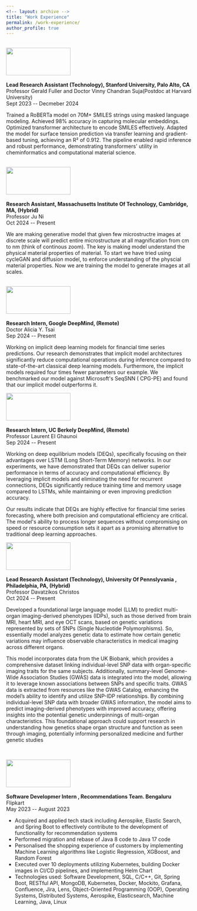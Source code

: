 ```yaml
---
<!-- layout: archive -->
title: "Work Experience"
permalink: /work-experience/
author_profile: true
---
```

<br>
<img width="175" height="75" src="https://shubhampatel10122002.github.io/images/s.png"/> <br>
<br>
<b>Lead Research Assistant (Technology), Stanford University, Palo Alto, CA </b> <br>
Professor Gerald Fuller and Doctor Vinny Chandran Suja(Postdoc at Harvard University) <br>
Sept 2023 -- Decmeber 2024 <br>

Trained a RoBERTa model on 70M+ SMILES strings using masked language modeling. Achieved 98% accuracy in capturing molecular embeddings. Optimized transformer architecture to encode SMILES effectively. Adapted the model for surface tension prediction via transfer learning and gradient-based tuning, achieving an R² of 0.912. The pipeline enabled rapid inference and robust performance, demonstrating transformers' utility in cheminformatics and computational material science.


<br>
<img width="175" height="75" src="https://shubhampatel10122002.github.io/images/mitlogo.png"/> <br>
<br>
<b>Research Assistant, Massachusetts Institute Of Technology, Cambridge, MA, (Hybrid) </b> <br>
Professor Ju Ni <br>
Oct 2024 -- Present <br>

We are making generative model that given few microstructre images at discrete scale will predict entire microstructure at all magnification from cm to nm (think of continous zoom). The key is making model understand the physical material properties of material. To start we have tried using cycleGAN and diffusion model, to enforce understanding of the physcial material properties. Now we are training the model to generate images at all scales. 

<br>
<img width="175" height="75" src="https://shubhampatel10122002.github.io/images/google-deepmind-logo.png"/> <br>
<br>
<b>Research Intern, Google DeepMind, (Remote) </b> <br>
Doctor Alicia Y. Tsai  <br>
Sep 2024 -- Present <br>

Working on implicit deep learning models for financial time series predictions. Our research demonstrates that implicit model architectures significantly reduce computational operations during inference compared to state-of-the-art classical deep learning models. Furthermore, the implicit models required four times fewer parameters our example. We benchmarked our model against Microsoft's SeqSNN ( CPG-PE) and found that our implicit model outperforms it.
<br>

<img width="175" height="75" src="https://shubhampatel10122002.github.io/images/logo-variations-thumbnail-gold-blue.png"/> <br>
<br>
<b>Research Intern, UC Berkely DeepMind, (Remote) </b> <br>
Professor Laurent EI Ghaunoi   <br>
Sep 2024 -- Present <br>

Working on deep equilibrium models (DEQs), specifically focusing on their advantages over LSTM (Long Short-Term Memory) networks. In our experiments, we have demonstrated that DEQs can deliver superior performance in terms of accuracy and computational efficiency. By leveraging implicit models and eliminating the need for recurrent connections, DEQs significantly reduce training time and memory usage compared to LSTMs, while maintaining or even improving prediction accuracy. 

Our results indicate that DEQs are highly effective for financial time series forecasting, where both precision and computational efficiency are critical. The model's ability to process longer sequences without compromising on speed or resource consumption sets it apart as a promising alternative to traditional deep learning approaches.
<br>

<img width="175" height="75" src="https://shubhampatel10122002.github.io/images/upenn.png"/> <br>
<br>
<b>Lead Research Assistant (Technology), University Of Pennslyvania , Philadelphia, PA, (Hybrid) </b> <br>
Professor Davatzikos Christos <br>
Oct 2024 -- Present <br>

Developed a foundational large language model (LLM) to predict multi-organ imaging-derived phenotypes (IDPs), such as those derived from brain MRI, heart MRI, and eye OCT scans, based on genetic variations represented by sets of SNPs (Single Nucleotide Polymorphisms). So, essentially model analyzes genetic data to estimate how certain genetic variations may influence observable characteristics in medical imaging across different organs.

This model incorporates data from the UK Biobank, which provides a comprehensive dataset linking individual-level SNP data with organ-specific imaging traits for the same subjects. Additionally, summary-level Genome-Wide Association Studies (GWAS) data is integrated into the model, allowing it to leverage known associations between SNPs and specific traits. GWAS data is extracted from resources like the GWAS Catalog, enhancing the model’s ability to identify and utilize SNP-IDP relationships.
By combining individual-level SNP data with broader GWAS information, the model aims to predict imaging-derived phenotypes with improved accuracy, offering insights into the potential genetic underpinnings of multi-organ characteristics. This foundational approach could support research in understanding how genetics shape organ structure and function as seen through imaging, potentially informing personalized medicine and further genetic studies

<br>

<img width="175" height="75" src="https://nishtha777.github.io/images/Flipkart-Logo.jpg"/> <br>
<br>
<b>Software Developmer Intern , Recommendations Team. Bengaluru </b> <br>
Flipkart <br>
May 2023 -- August 2023 <br>

* Acquired and applied tech stack including Aerospike, Elastic Search, and Spring Boot to effectively contribute to the development of functionality for recommendation systems <br>
* Performed migration and rebase of Java 8 code to Java 17 code <br>
* Personalised the shopping experience of customers by implementing Machine Learning algorithms like Logistic Regression, XGBoost, and Random Forest <br>
* Executed over 10 deployments utilizing Kubernetes, building Docker images in CI/CD pipelines, and implementing Helm Chart <br>
* Technologies used: Software Development, SQL, C/C++, Git, Spring Boot, RESTful API, MongoDB, Kubernetes, Docker, Mockito, Grafana, Confluence, Jira, Lens, Object-Oriented Programming (OOP), Operating Systems, Distributed Systems, Aerospike, Elasticsearch, Machine Learning, Java, Linux<br>

